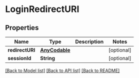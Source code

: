# LoginRedirectURI

## Properties
Name | Type | Description | Notes
------------ | ------------- | ------------- | -------------
**redirectURI** | [**AnyCodable**](.md) |  | [optional] 
**sessionId** | **String** |  | [optional] 

[[Back to Model list]](../README.md#models) [[Back to API list]](../README.md#api-endpoints) [[Back to README]](../README.md)


